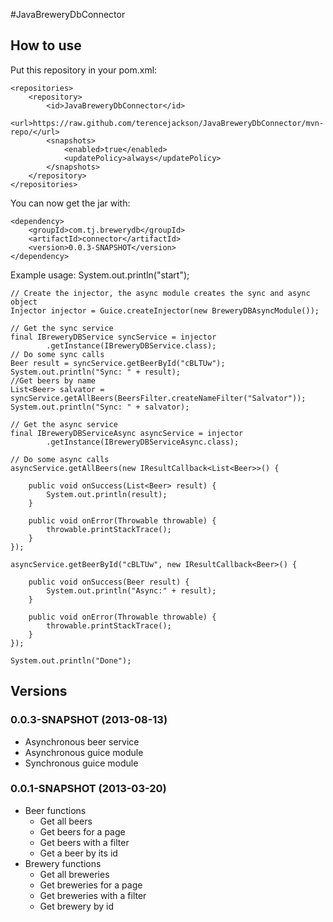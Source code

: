 #JavaBreweryDbConnector

## How to use

Put this repository in your pom.xml:

    <repositories>
    	<repository>
    		<id>JavaBreweryDbConnector</id>
    		<url>https://raw.github.com/terencejackson/JavaBreweryDbConnector/mvn-repo/</url>
    		<snapshots>
    			<enabled>true</enabled>
    			<updatePolicy>always</updatePolicy>
    		</snapshots>
    	</repository>
    </repositories>
	
You can now get the jar with:

    <dependency>
    	<groupId>com.tj.brewerydb</groupId>
    	<artifactId>connector</artifactId>
    	<version>0.0.3-SNAPSHOT</version>
    </dependency>
    
Example usage:
	System.out.println("start");
	
	// Create the injector, the async module creates the sync and async object
	Injector injector = Guice.createInjector(new BreweryDBAsyncModule());
	
	// Get the sync service
	final IBreweryDBService syncService = injector
			.getInstance(IBreweryDBService.class);
	// Do some sync calls
	Beer result = syncService.getBeerById("cBLTUw");
	System.out.println("Sync: " + result);
	//Get beers by name
	List<Beer> salvator = syncService.getAllBeers(BeersFilter.createNameFilter("Salvator"));
	System.out.println("Sync: " + salvator);
	
	// Get the async service
	final IBreweryDBServiceAsync asyncService = injector
			.getInstance(IBreweryDBServiceAsync.class);
	
	// Do some async calls
	asyncService.getAllBeers(new IResultCallback<List<Beer>>() {
	
		public void onSuccess(List<Beer> result) {
			System.out.println(result);
		}
	
		public void onError(Throwable throwable) {
			throwable.printStackTrace();
		}
	});

	asyncService.getBeerById("cBLTUw", new IResultCallback<Beer>() {

		public void onSuccess(Beer result) {
			System.out.println("Async:" + result);
		}
	
		public void onError(Throwable throwable) {
			throwable.printStackTrace();
		}
	});
	 
	System.out.println("Done");
	    
## Versions
### 0.0.3-SNAPSHOT (2013-08-13)
* Asynchronous beer service
* Asynchronous guice module
* Synchronous guice module

### 0.0.1-SNAPSHOT (2013-03-20)
* Beer functions
    * Get all beers
    * Get beers for a page
    * Get beers with a filter
    * Get a beer by its id
* Brewery functions
    * Get all breweries
    * Get breweries for a page
    * Get breweries with a filter
    * Get brewery by id

